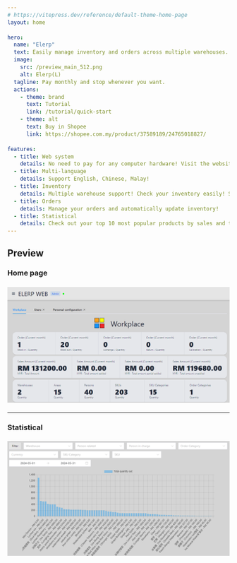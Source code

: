```yaml
---
# https://vitepress.dev/reference/default-theme-home-page
layout: home

hero:
  name: "Elerp"
  text: Easily manage inventory and orders across multiple warehouses.
  image:
    src: /preview_main_512.png
    alt: Elerp(L)
  tagline: Pay monthly and stop whenever you want.
  actions:
    - theme: brand
      text: Tutorial
      link: /tutorial/quick-start
    - theme: alt
      text: Buy in Shopee
      link: https://shopee.com.my/product/37589189/24765018827/

features:
  - title: Web system
    details: No need to pay for any computer hardware! Visit the website directly to use it!
  - title: Multi-language
    details: Support English, Chinese, Malay!
  - title: Inventory
    details: Multiple warehouse support! Check your inventory easily! Support filtering!
  - title: Orders
    details: Manage your orders and automatically update inventory!
  - title: Statistical
    details: Check out your top 10 most popular products by sales and their total sales!
---
```


## Preview
### Home page
<img style="margin: 5px auto" src="./assets/preview1.png">

---

### Statistical
<img style="margin: 5px auto" src="./assets/preview2.png">
